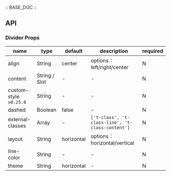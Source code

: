 :: BASE_DOC ::

## API

### Divider Props

name | type | default | description | required
-- | -- | -- | -- | --
align | String | center | options：left/right/center | N
content | String / Slot | - | \- | N
custom-style `v0.25.0` | String | - | \- | N
dashed | Boolean | false | \- | N
external-classes | Array | - | `['t-class', 't-class-line', 't-class-content']` | N
layout | String | horizontal | options：horizontal/vertical | N
line-color | String | - | \- | N
theme | String | horizontal | \- | N

